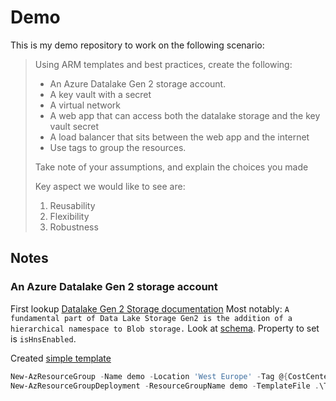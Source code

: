 # Demo

This is my demo repository to work on the following scenario:

>Using ARM templates and best practices, create the following:
>
>* An Azure Datalake Gen 2 storage account.
>* A key vault with a secret
>* A virtual network
>* A web app that can access both the datalake storage and the key vault secret
>* A load balancer that sits between the web app and the internet
>* Use tags to group the resources.
>
>Take note of your assumptions, and explain the choices you made
>
>Key aspect we would like to see are:
>
>1. Reusability
>2. Flexibility
>3. Robustness

## Notes

### An Azure Datalake Gen 2 storage account

First lookup [Datalake Gen 2 Storage documentation](https://docs.microsoft.com/en-us/azure/storage/blobs/data-lake-storage-introduction?toc=%2fazure%2fstorage%2fblobs%2ftoc.json)
Most notably: `A fundamental part of Data Lake Storage Gen2 is the addition of a hierarchical namespace to Blob storage.`
Look at [schema](https://docs.microsoft.com/en-us/azure/templates/microsoft.storage/2018-11-01/storageaccounts#storageaccountpropertiescreateparameters-object). Property to set is `isHnsEnabled`.

Created [simple template](/Templates/datalake-storage.json)

```powershell
New-AzResourceGroup -Name demo -Location 'West Europe' -Tag @{CostCenter='blackhole'}
New-AzResourceGroupDeployment -ResourceGroupName demo -TemplateFile .\Templates\datalake-storage.json -storageAccountName bgdemostordatalake
```
